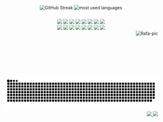  <div align="center">
  <img height="200px" src="https://github-readme-streak-stats.herokuapp.com?user=antonionetodeveloper&theme=radical&border_radius=6&background=45%2C000000%2C130F40" alt="GitHub Streak" />
  <img height="200px" alt="most used languages" height="180px" src="https://github-readme-stats.vercel.app/api/top-langs/?username=antonionetodeveloper&count_private=true&theme=radical&bg_color=0,000000,130F40&layout=compact&border_radius=6&langs_count=10&hide=html,swift,kotlin,objective-c,c++,c-make,markdown"/>
</div>

##

<div align="center" display:"flex">
  <div>
    <code><img width="5%" src="https://i.ibb.co/dKMXk7G/nextjs-svgrepo-com-1.png"></code>
    <code><img width="5%" src="https://www.svgrepo.com/show/452075/node-js.svg"></code>
    <code><img width="5%" src="https://www.svgrepo.com/show/373554/django.svg"></code>
    <code><img width="5%" src="https://www.svgrepo.com/show/354259/react.svg"></code>
    <code><img width="5%" src="https://www.svgrepo.com/show/373848/mysql.svg"></code>
    <code><img width="5%" src="https://www.svgrepo.com/show/439231/mongodb.svg"></code>
    <code><img width="5%" src="https://www.svgrepo.com/show/373535/css.svg"></code>
    <code><img width="5%" src="https://www.svgrepo.com/show/374118/tailwind.svg"></code>
  </div>
  <div>
    <code><img width="5%" src="https://i.ibb.co/WgvN9xt/rust-svgrepo-com.png"></code>
    <code><img width="5%" src="https://www.svgrepo.com/show/353795/go.svg"></code>
    <code><img width="5%" src="https://www.svgrepo.com/show/452091/python.svg"></code>
    <code><img width="5%" src="https://www.svgrepo.com/show/349540/typescript.svg"></code>
    <code><img width="5%" src="https://www.svgrepo.com/show/353423/arduino.svg"></code>
    <code><img width="5%" src="https://www.svgrepo.com/show/448236/linux.svg"></code>
    <code><img width="5%" src="https://www.svgrepo.com/show/452192/docker.svg"></code>
    <code><img width="5%" src="https://www.svgrepo.com/show/373623/git.svg"></code>
  </div>
  <img align="right" alt="Rafa-pic" height="150" style="border-radius:'50px';" src="https://cdn-icons-png.flaticon.com/512/619/619054.png?w=740&t=st=1674931409~exp=1674932009~hmac=6b38b153315f41d5dbaf146c">
  </div>
 
 ##

 <div>
  <picture >
    <source media="not all" srcset="https://raw.githubusercontent.com/platane/snk/output/github-contribution-grid-snake-dark.svg" class="source-dark">
    <source media="(prefers-color-scheme: light),(prefers-color-scheme: dark)" srcset="https://raw.githubusercontent.com/platane/snk/output/github-contribution-grid-snake.svg" class="source-light">
    <img alt="github contribution grid snake animation" src="https://raw.githubusercontent.com/platane/snk/output/github-contribution-grid-snake.svg" style="visibility:visible;max-width:100%;">
  </picture>
  
   <div align="end"> 
      <a href="https://Wa.me//5579988766544" target="_blank"><img src="https://img.shields.io/badge/WhatsApp-25D366?style=for-the-badge&logo=whatsapp&logoColor=white" target="_blank"/>
      <a href="https://www.linkedin.com/in/dev-antonio-fernandes" target="_blank"><img src="https://img.shields.io/badge/LinkedIn-0077B5?style=for-the-badge&logo=linkedin&logoColor=white" target="_blank"/> 
  </div>
 </div>
